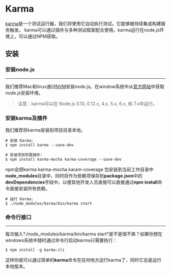 # Karma

[karma](https://karma-runner.github.io/1.0/index.html)是一个测试运行器，我们将使用它自动执行测试。它能够被持续集成构建服务触发。
karma可以通过插件与多种测试框架配合使用。karma运行在node.js环境上，可以通过NPM获取。

## 安装

### 安装node.js

-----
我们推荐Mac和linux通过[NVM](https://github.com/creationix/nvm)安装node.js。在window系统中从[官方网站](https://nodejs.org/en/)中获取node.js安装环境。

> 注意：karma可以在 Node.js 0.10, 0.12.x, 4.x, 5.x, 6.x, 和 7.x中运行。

### 安装karma及插件

我们推荐将karma安装到项目目录本地。

```
# 安装 Karma:
$ npm install karma --save-dev

# 安装项目所需插件:
$ npm install karma-mocha karma-coverage --save-dev
```
npm会把karma karma-mocha karam-coverage 包安装到当前工作目录中**node_modules**目录中，同时将作为依赖项保存到**package.json**中的**devDependencies**字段中。以便其他开发人员直接可以直接通过**npm install**命令直接安装所有依赖。

```
# 运行 Karma:
$ ./node_modules/karma/bin/karma start
```

### 命令行接口

-----

每次输入*./node_modules/karma/bin/karma start*是不是很不爽？如果你想在windows系统中随时通过命令行启动karma只需要执行：
```
$ npm install -g karma-cli
```

这样你就可以通过简单的**karma**命令在任何地方运行karma了，同时它总是运行本地版本。